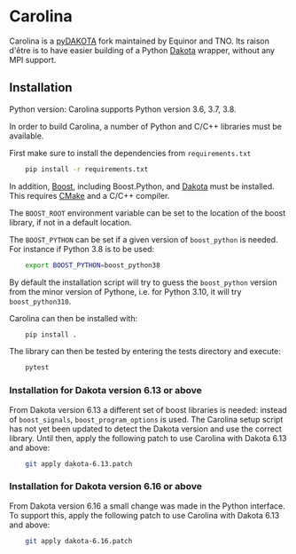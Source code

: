 # Carolina

Carolina is a [pyDAKOTA](https://github.com/wisdem/pyDAKOTA) fork maintained by Equinor and TNO.  Its raison d'être is to have easier building of a Python [Dakota](https://dakota.sandia.gov/) wrapper, without any MPI support.

## Installation

Python version: Carolina supports Python version 3.6, 3.7, 3.8.

In order to build Carolina, a number of Python and C/C++ libraries must be available.

First make sure to install the dependencies from `requirements.txt`
```bash
    pip install -r requirements.txt
```

In addition, [Boost](https://www.boost.org/), including Boost.Python, and [Dakota](https://dakota.sandia.gov/) must be installed. This requires [CMake](https://cmake.org/) and a C/C++ compiler.

The `BOOST_ROOT` environment variable can be set to the location of the boost library, if not in a default location.

The `BOOST_PYTHON` can be set if a given version of `boost_python` is needed. For instance if Python 3.8 is to be used:

```bash
    export BOOST_PYTHON=boost_python38
```

By default the installation script will try to guess the `boost_python` version from the minor version of Pythone, i.e. for Python 3.10, it will try `boost_python310`.

Carolina can then be installed with:

```bash
    pip install .
```

The library can then be tested by entering the tests directory and execute:

```bash
    pytest
```

### Installation for Dakota version 6.13 or above

From Dakota version 6.13 a different set of boost libraries is needed: instead of `boost_signals`, `boost_program_options` is used. The Carolina setup script has not yet been updated to detect the Dakota version and use the correct library. Until then, apply the following patch to use Carolina with Dakota 6.13 and above:

```bash
    git apply dakota-6.13.patch
```

### Installation for Dakota version 6.16 or above

From Dakota version 6.16 a small change was made in the Python interface. To
support this, apply the following patch to use Carolina with Dakota 6.13 and
above:

```bash
    git apply dakota-6.16.patch
```
